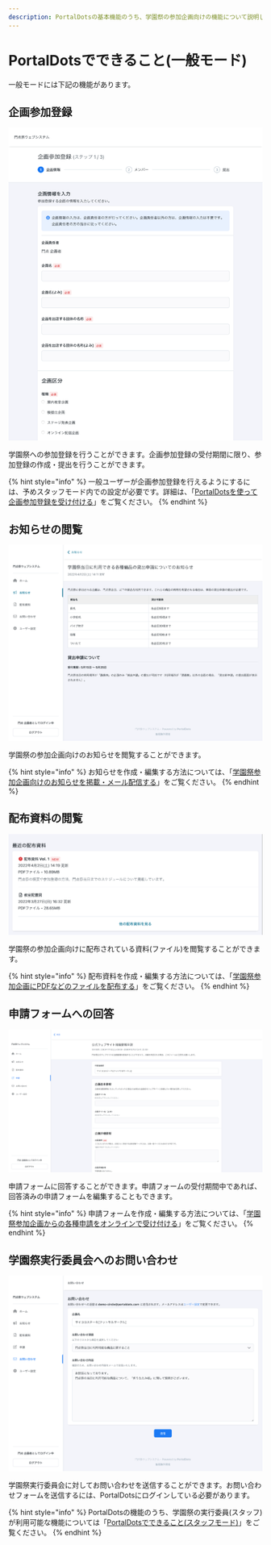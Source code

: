 ```yaml
---
description: PortalDotsの基本機能のうち、学園祭の参加企画向けの機能について説明します。
---
```


# PortalDotsでできること(一般モード)

一般モードには下記の機能があります。

## 企画参加登録

![企画参加登録フォーム](../.gitbook/assets/create-circle-form.png)

学園祭への参加登録を行うことができます。企画参加登録の受付期間に限り、参加登録の作成・提出を行うことができます。

{% hint style="info" %}
一般ユーザーが企画参加登録を行えるようにするには、予めスタッフモード内での設定が必要です。詳細は、「[PortalDotsを使って企画参加登録を受け付ける](https://github.com/portal-dots/docs/blob/main/circles/circle-registration.md)」をご覧ください。
{% endhint %}

## お知らせの閲覧

![お知らせの表示ページ](../.gitbook/assets/page.png)

学園祭の参加企画向けのお知らせを閲覧することができます。

{% hint style="info" %}
お知らせを作成・編集する方法については、「[学園祭参加企画向けのお知らせを掲載・メール配信する](https://github.com/portal-dots/docs/blob/main/circles/pages.md)」をご覧ください。
{% endhint %}

## 配布資料の閲覧

![配布資料の一覧](../.gitbook/assets/documents-list.png)

学園祭の参加企画向けに配布されている資料(ファイル)を閲覧することができます。

{% hint style="info" %}
配布資料を作成・編集する方法については、「[学園祭参加企画にPDFなどのファイルを配布する](https://github.com/portal-dots/docs/blob/main/circles/documents.md)」をご覧ください。
{% endhint %}

## 申請フォームへの回答

![申請フォーム](../.gitbook/assets/form.png)

申請フォームに回答することができます。申請フォームの受付期間中であれば、回答済みの申請フォームを編集することもできます。

{% hint style="info" %}
申請フォームを作成・編集する方法については、「[学園祭参加企画からの各種申請をオンラインで受け付ける](https://github.com/portal-dots/docs/blob/main/circles/forms.md)」をご覧ください。
{% endhint %}

## 学園祭実行委員会へのお問い合わせ

![お問い合わせフォーム](../.gitbook/assets/contact-form.png)

学園祭実行委員会に対してお問い合わせを送信することができます。お問い合わせフォームを送信するには、PortalDotsにログインしている必要があります。

{% hint style="info" %}
PortalDotsの機能のうち、学園祭の実行委員(スタッフ)が利用可能な機能については「[PortalDotsでできること(スタッフモード)](../features/list.md)」をご覧ください。
{% endhint %}
